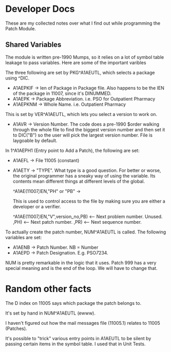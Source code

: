 # Developer Docs

These are my collected notes over what I find out while programming the
Patch Module.

## Shared Variables
The module is written pre-1990 Mumps, so it relies on a lot of symbol table
leakage to pass variables. Here are some of the important varibles

The three following are set by PKG^A1AEUTL, which selects a package using ^DIC.

 * A1AEPKIF -> Ien of Package in Package file. Also happens to be the IEN of
   the package in 11007, since it's DINUMMED.
 * A1AEPK -> Package Abbreviation. i.e. PSO for Outpatient Pharmacy
 * A1AEPKNM -> Whole Name. i.e. Outpatient Pharmacy

This is set by VER^A1AEUTL, which lets you select a version to work on.

 * A1AVR -> Version Number. The code does a pre-1990 $order walking through
   the whole file to find the biggest version number and then set it to
   DIC("B") so the user will pick the largest version number. File is laygoable
   by default.

In 1^A1AEPH1 (Entry point to Add a Patch), the following are set:
 
 * A1AEFL -> File 11005 (constant)
 * A1AETY -> "TYPE". What type is a good question. For better or worse, the
   original programmer has a sneaky way of using the variable. Its contents
   mean different things at different levels of the global.

    ^A1AE(11007,IEN,"PH" or "PB" ->

   This is used to control access to the file by making sure you are either
   a developer or a verifier.

   ^A1AE(11007,IEN,"V",version_no,PB) <-- Next problem number. Unused.
                                 ,PH) <-- Next patch number.
                                 ,PR) <-- Next sequence number.

To actually create the patch number, NUM^A1AEUTL is called. The following
variables are set:

  * A1AENB -> Patch Number. NB = Number
  * A1AEPD -> Patch Designation. E.g. PSO*7*234.

NUM is pretty remarkable in the logic that it uses. Patch 999 has a very
special meaning and is the end of the loop. We will have to change that.

# Random other facts
The D index on 11005 says which package the patch belongs to.

It's set by hand in NUM^A1AEUTL (ewww).

I haven't figured out how the mail messages file (11005.1) relates to 11005
(Patches).

It's possible to "trick" various entry points in A1AEUTL to be silent by
passing certain items in the symbol table. I used that in Unit Tests.
